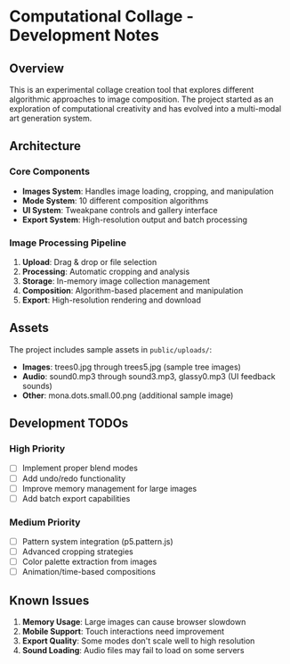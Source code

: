 # Computational Collage - Development Notes

## Overview

This is an experimental collage creation tool that explores different algorithmic approaches to image composition. The project started as an exploration of computational creativity and has evolved into a multi-modal art generation system.

## Architecture

### Core Components

- **Images System**: Handles image loading, cropping, and manipulation
- **Mode System**: 10 different composition algorithms
- **UI System**: Tweakpane controls and gallery interface
- **Export System**: High-resolution output and batch processing

### Image Processing Pipeline

1. **Upload**: Drag & drop or file selection
2. **Processing**: Automatic cropping and analysis
3. **Storage**: In-memory image collection management
4. **Composition**: Algorithm-based placement and manipulation
5. **Export**: High-resolution rendering and download

## Assets

The project includes sample assets in `public/uploads/`:
- **Images**: trees0.jpg through trees5.jpg (sample tree images)
- **Audio**: sound0.mp3 through sound3.mp3, glassy0.mp3 (UI feedback sounds)
- **Other**: mona.dots.small.00.png (additional sample image)

## Development TODOs

### High Priority
- [ ] Implement proper blend modes
- [ ] Add undo/redo functionality
- [ ] Improve memory management for large images
- [ ] Add batch export capabilities

### Medium Priority
- [ ] Pattern system integration (p5.pattern.js)
- [ ] Advanced cropping strategies
- [ ] Color palette extraction from images
- [ ] Animation/time-based compositions

## Known Issues

1. **Memory Usage**: Large images can cause browser slowdown
2. **Mobile Support**: Touch interactions need improvement
3. **Export Quality**: Some modes don't scale well to high resolution
4. **Sound Loading**: Audio files may fail to load on some servers